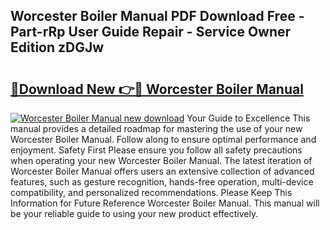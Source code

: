 ## Worcester Boiler Manual PDF Download Free - Part-rRp User Guide Repair - Service Owner Edition zDGJw

# <h2><a href="http://cf14648.oget.top/?id=Worcester+Boiler+Manual">🔗Download New 👉🔴 Worcester Boiler Manual</a></h2>

[![Worcester Boiler Manual new download](https://i.imgur.com/5g1atiW.png)](http://cf14648.oget.top/?id=Worcester+Boiler+Manual)
Your Guide to Excellence This manual provides a detailed roadmap for mastering the use of your new Worcester Boiler Manual. Follow along to ensure optimal performance and enjoyment. Safety First Please ensure you follow all safety precautions when operating your new Worcester Boiler Manual. The latest iteration of Worcester Boiler Manual offers users an extensive collection of advanced features, such as gesture recognition, hands-free operation, multi-device compatibility, and personalized recommendations. Please Keep This Information for Future Reference Worcester Boiler Manual. This manual will be your reliable guide to using your new product effectively.
